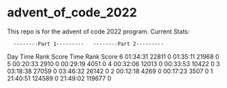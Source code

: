 # advent_of_code_2022

This repo is for the advent of code 2022 program. Current Stats: 

      --------Part 1---------   --------Part 2---------
Day       Time    Rank  Score       Time    Rank  Score
  6   01:34:31   22811      0   01:35:11   21968      0
  5   00:20:33    2910      0   00:29:19    4051      0
  4   00:32:06   12013      0   00:33:53   10422      0
  3   03:18:38   27059      0   03:46:32   26142      0
  2   00:12:18    4269      0   00:17:23    3507      0
  1   21:40:51  124589      0   21:49:02  119677      0